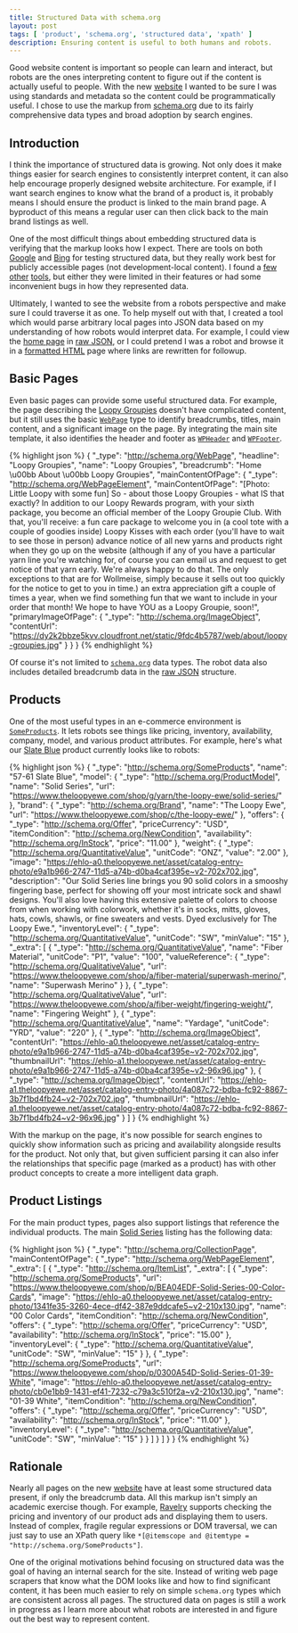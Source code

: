 ```yaml
---
title: Structured Data with schema.org
layout: post
tags: [ 'product', 'schema.org', 'structured data', 'xpath' ]
description: Ensuring content is useful to both humans and robots.
---
```


Good website content is important so people can learn and interact, but robots are the ones interpreting content to
figure out if the content is actually useful to people. With the new [website][1] I wanted to be sure I was using
standards and metadata so the content could be programmatically useful. I chose to use the markup from [schema.org][2]
due to its fairly comprehensive data types and broad adoption by search engines.


## Introduction

I think the importance of structured data is growing. Not only does it make things easier for search engines to
consistently interpret content, it can also help encourage properly designed website architecture. For example, if I
want search engines to know what the brand of a product is, it probably means I should ensure the product is linked to
the main brand page. A byproduct of this means a regular user can then click back to the main brand listings as well.

One of the most difficult things about embedding structured data is verifying that the markup looks how I expect. There
are tools on both [Google][5] and [Bing][8] for testing structured data, but they really work best for
publicly accessible pages (not development-local content). I found a [few][6] [other][7] [tools][9], but either they
were limited in their features or had some inconvenient bugs in how they represented data.

Ultimately, I wanted to see the website from a robots perspective and make sure I could traverse it as one. To help
myself out with that, I created a tool which would parse arbitrary local pages into JSON data based on my understanding
of how robots would interpret data. For example, I could view the [home page][1] in [raw JSON][10], or I could pretend I
was a robot and browse it in a [formatted HTML][11] page where links are rewritten for followup.


## Basic Pages

Even basic pages can provide some useful structured data. For example, the page describing the [Loopy Groupies][12]
doesn't have complicated content, but it still uses the basic [`WebPage`][14] type to identify breadcrumbs, titles, main
content, and a significant image on the page. By integrating the main site template, it also identifies the header and
footer as [`WPHeader`][16] and [`WPFooter`][16].

{% highlight json %}
{
    "_type": "http://schema.org/WebPage",
    "headline": "Loopy Groupies",
    "name": "Loopy Groupies",
    "breadcrumb": "Home \u00bb About \u00bb Loopy Groupies",
    "mainContentOfPage": {
        "_type": "http://schema.org/WebPageElement",
        "mainContentOfPage": "[Photo: Little Loopy with some fun] So - about those Loopy Groupies - what IS that exactly? In addition to our Loopy Rewards program, with your sixth package, you become an official member of the Loopy Groupie Club. With that, you'll receive: a fun care package to welcome you in (a cool tote with a couple of goodies inside) Loopy Kisses with each order (you'll have to wait to see those in person) advance notice of all new yarns and products right when they go up on the website (although if any of you have a particular yarn line you're watching for, of course you can email us and request to get notice of that yarn early. We're always happy to do that. The only exceptions to that are for Wollmeise, simply because it sells out too quickly for the notice to get to you in time.) an extra appreciation gift a couple of times a year, when we find something fun that we want to include in your order that month! We hope to have YOU as a Loopy Groupie, soon!",
        "primaryImageOfPage": {
            "_type": "http://schema.org/ImageObject",
            "contentUrl": "https://dy2k2bbze5kvv.cloudfront.net/static/9fdc4b5787/web/about/loopy-groupies.jpg"
        }
    }
}
{% endhighlight %}

Of course it's not limited to [`schema.org`][2] data types. The robot data also includes detailed breadcrumb data in the
[raw JSON][13] structure.


## Products

One of the most useful types in an e-commerce environment is [`SomeProducts`][3]. It lets robots see things like
pricing, inventory, availability, company, model, and various product attributes. For example, here's what our
[Slate Blue][4] product currently looks like to robots:

{% highlight json %}
{
    "_type": "http://schema.org/SomeProducts",
    "name": "57-61 Slate Blue",
    "model": {
        "_type": "http://schema.org/ProductModel",
        "name": "Solid Series",
        "url": "https://www.theloopyewe.com/shop/g/yarn/the-loopy-ewe/solid-series/"
    },
    "brand": {
        "_type": "http://schema.org/Brand",
        "name": "The Loopy Ewe",
        "url": "https://www.theloopyewe.com/shop/c/the-loopy-ewe/"
    },
    "offers": {
        "_type": "http://schema.org/Offer",
        "priceCurrency": "USD",
        "itemCondition": "http://schema.org/NewCondition",
        "availability": "http://schema.org/InStock",
        "price": "11.00"
    },
    "weight": {
        "_type": "http://schema.org/QuantitativeValue",
        "unitCode": "ONZ",
        "value": "2.00"
    },
    "image": "https://ehlo-a0.theloopyewe.net/asset/catalog-entry-photo/e9a1b966-2747-11d5-a74b-d0ba4caf395e~v2-702x702.jpg",
    "description": "Our Solid Series line brings you 90 solid colors in a smooshy fingering base, perfect for showing off your most intricate sock and shawl designs. You'll also love having this extensive palette of colors to choose from when working with colorwork, whether it's in socks, mitts, gloves, hats, cowls, shawls, or fine sweaters and vests. Dyed exclusively for The Loopy Ewe.",
    "inventoryLevel": {
        "_type": "http://schema.org/QuantitativeValue",
        "unitCode": "SW",
        "minValue": "15"
    },
    "_extra": [
        {
            "_type": "http://schema.org/QuantitativeValue",
            "name": "Fiber Material",
            "unitCode": "P1",
            "value": "100",
            "valueReference": {
                "_type": "http://schema.org/QualitativeValue",
                "url": "https://www.theloopyewe.com/shop/a/fiber-material/superwash-merino/",
                "name": "Superwash Merino"
            }
        },
        {
            "_type": "http://schema.org/QualitativeValue",
            "url": "https://www.theloopyewe.com/shop/a/fiber-weight/fingering-weight/",
            "name": "Fingering Weight"
        },
        {
            "_type": "http://schema.org/QuantitativeValue",
            "name": "Yardage",
            "unitCode": "YRD",
            "value": "220"
        },
        {
            "_type": "http://schema.org/ImageObject",
            "contentUrl": "https://ehlo-a0.theloopyewe.net/asset/catalog-entry-photo/e9a1b966-2747-11d5-a74b-d0ba4caf395e~v2-702x702.jpg",
            "thumbnailUrl": "https://ehlo-a1.theloopyewe.net/asset/catalog-entry-photo/e9a1b966-2747-11d5-a74b-d0ba4caf395e~v2-96x96.jpg"
        },
        {
            "_type": "http://schema.org/ImageObject",
            "contentUrl": "https://ehlo-a1.theloopyewe.net/asset/catalog-entry-photo/4a087c72-bdba-fc92-8867-3b7f1bd4fb24~v2-702x702.jpg",
            "thumbnailUrl": "https://ehlo-a1.theloopyewe.net/asset/catalog-entry-photo/4a087c72-bdba-fc92-8867-3b7f1bd4fb24~v2-96x96.jpg"
        }
    ]
}
{% endhighlight %}

With the markup on the page, it's now possible for search engines to quickly show information such as pricing and
availability alongside results for the product. Not only that, but given sufficient parsing it can also infer the
relationships that specific page (marked as a product) has with other product concepts to create a more intelligent data
graph.


## Product Listings

For the main product types, pages also support listings that reference the individual products. The main
[Solid Series][17] listing has the following data:

{% highlight json %}
{
    "_type": "http://schema.org/CollectionPage",
    "mainContentOfPage": {
        "_type": "http://schema.org/WebPageElement",
        "_extra": [
            {
                "_type": "http://schema.org/ItemList",
                "_extra": [
                    {
                        "_type": "http://schema.org/SomeProducts",
                        "url": "https://www.theloopyewe.com/shop/p/BEA04EDF-Solid-Series-00-Color-Cards",
                        "image": "https://ehlo-a0.theloopyewe.net/asset/catalog-entry-photo/1341fe35-3260-4ece-df42-387e9ddcafe5~v2-210x130.jpg",
                        "name": "00 Color Cards",
                        "itemCondition": "http://schema.org/NewCondition",
                        "offers": {
                            "_type": "http://schema.org/Offer",
                            "priceCurrency": "USD",
                            "availability": "http://schema.org/InStock",
                            "price": "15.00"
                        },
                        "inventoryLevel": {
                            "_type": "http://schema.org/QuantitativeValue",
                            "unitCode": "SW",
                            "minValue": "15"
                        }
                    },
                    {
                        "_type": "http://schema.org/SomeProducts",
                        "url": "https://www.theloopyewe.com/shop/p/0300A54D-Solid-Series-01-39-White",
                        "image": "https://ehlo-a0.theloopyewe.net/asset/catalog-entry-photo/cb0e1bb9-1431-ef41-7232-c79a3c510f2a~v2-210x130.jpg",
                        "name": "01-39 White",
                        "itemCondition": "http://schema.org/NewCondition",
                        "offers": {
                            "_type": "http://schema.org/Offer",
                            "priceCurrency": "USD",
                            "availability": "http://schema.org/InStock",
                            "price": "11.00"
                        },
                        "inventoryLevel": {
                            "_type": "http://schema.org/QuantitativeValue",
                            "unitCode": "SW",
                            "minValue": "15"
                        }
                    }
                ]
            }
        ]
    }
}
{% endhighlight %}


## Rationale

Nearly all pages on the new [website][1] have at least some structured data present, if only the breadcrumb data. All
this markup isn't simply an academic exercise though. For example, [Ravelry][18] supports checking the pricing and
inventory of our product ads and displaying them to users. Instead of complex, fragile regular expressions or DOM
traversal, we can just say to use an XPath query like `*[@itemscope and @itemtype = "http://schema.org/SomeProducts"]`.

One of the original motivations behind focusing on structured data was the goal of having an internal search for the
site. Instead of writing web page scrapers that know what the DOM looks like and how to find significant content, it has
been much easier to rely on simple `schema.org` types which are consistent across all pages. The structured data on
pages is still a work in progress as I learn more about what robots are interested in and figure out the best way to
represent content.


 [1]: https://theloopyewe.com/
 [2]: http://schema.org/
 [3]: http://schema.org/SomeProducts
 [4]: https://theloopyewe.com/shop/p/C7CBF721-Solid-Series-57-61-Slate-Blue
 [5]: http://www.google.com/webmasters/tools/richsnippets
 [6]: http://linter.structured-data.org/
 [7]: http://foolip.org/microdatajs/live/
 [8]: http://www.bing.com/toolbox/markup-validator
 [9]: https://github.com/linclark/MicrodataPHP
 [10]: https://www.theloopyewe.com/api/search/resource/uri.json?uri=%2F&pretty
 [11]: https://www.theloopyewe.com/api/search/resource/uri.html?uri=%2F
 [12]: https://www.theloopyewe.com/about/loopy-groupies.html
 [13]: https://www.theloopyewe.com/api/search/resource/uri.json?uri=%2Fabout%2Floopy-groupies.html&pretty
 [14]: http://schema.org/WebPage
 [15]: http://schema.org/WPHeader
 [16]: http://schema.org/WPFooter
 [17]: https://www.theloopyewe.com/shop/g/yarn/the-loopy-ewe/solid-series/
 [18]: http://www.ravelry.com/
